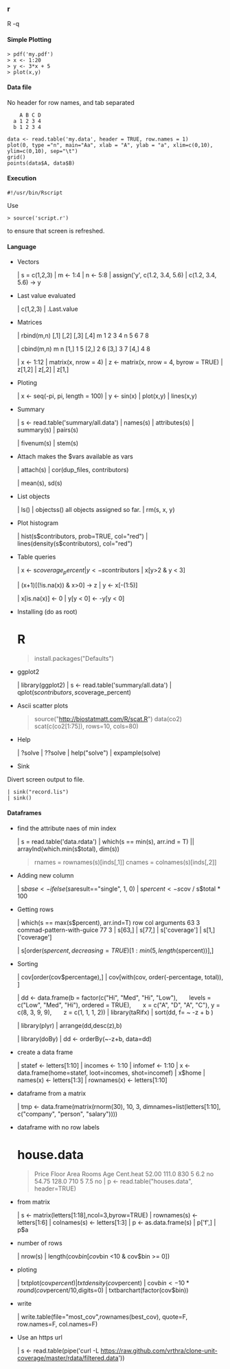### r

  R -q

#### Simple Plotting

    > pdf('my.pdf')
    > x <- 1:20
    > y <- 3*x + 5
    > plot(x,y)

#### Data file

No header for row names, and tab separated

        A B C D
      a 1 2 3 4
      b 1 2 3 4

    data <- read.table('my.data', header = TRUE, row.names = 1)
    plot(0, type ="n", main="Aa", xlab = "A", ylab = "a", xlim=c(0,10), ylim=c(0,10), sep="\t")
    grid()
    points(data$A, data$B)

#### Execution

    #!/usr/bin/Rscript

Use

    > source('script.r')

to ensure that screen is refreshed.

#### Language

- Vectors

    | s = c(1,2,3)
    | m <- 1:4
    | n <- 5:8
    | assign('y', c(1.2, 3.4, 5.6)
    | c(1.2, 3.4, 5.6) -> y

- Last value evaluated

    | c(1,2,3)
    | .Last.value

- Matrices

    | rbind(m,n)
      [,1] [,2] [,3] [,4]
    m    1    2    3    4
    n    5    6    7    8

    | cbind(m,n)
         m n
    [1,] 1 5
    [2,] 2 6
    [3,] 3 7
    [4,] 4 8

    | x <- 1:12
    | matrix(x, nrow = 4)
    | z <- matrix(x, nrow = 4, byrow = TRUE)
    | z[1,2]
    | z[,2]
    | z[1,]

- Ploting

    | x <- seq(-pi, pi, length = 100)
    | y <- sin(x)
    | plot(x,y)
    | lines(x,y)

- Summary

    | s <- read.table('summary/all.data')
    | names(s)
    | attributes(s)
    | summary(s)
    | pairs(s)

    | fivenum(s)
    | stem(s)

- Attach makes the $vars available as vars

    | attach(s)
    | cor(dup_files, contributors)

    | mean(s), sd(s)

- List objects

    | ls()
    | objectss()
    all objects assigned so far.
    | rm(s, x, y)

- Plot histogram

    | hist(s$contributors, prob=TRUE, col="red")
    | lines(density(s$contributors), col="red")


- Table queries

    | x <- s$coverage_percent
    | y <- s$contributors
    | x[y>2 & y < 3]

    | (x+1)[(!is.na(x)) & x>0] -> z
    | y <- x[-(1:5)]

    | x[is.na(x)] <- 0
    | y[y < 0] <- -y[y < 0]

- Installing (do as root)

    # R
    > install.packages("Defaults")

- ggplot2

    | library(ggplot2)
    | s <- read.table('summary/all.data')
    | qplot(s$contributors, s$coverage_percent)

- Ascii scatter plots
    >  source("http://biostatmatt.com/R/scat.R")
    >  data(co2)
    >  scat(c(co2[1:75]), rows=10, cols=80)

- Help

    | ?solve
    | ??solve
    | help("solve")
    | expample(solve)

- Sink

Divert screen output to file.

    | sink("record.lis")
    | sink()

#### Dataframes

- find the attribute naes of min index

    | s = read.table('data.rdata')
    | which(s == min(s), arr.ind = T)
    || arrayInd(which.min(s$total), dim(s))
    > rnames = rownames(s)[inds[,1]]
    > cnames = colnames(s)[inds[,2]]

- Adding new column

    | s$base <- ifelse(s$aresult=="single", 1, 0)
    | s$percent <- s$cov / s$total * 100

- Getting rows

    |  which(s == max(s$percent), arr.ind=T)
                              row col
    arguments                  63   3
    commad-pattern-with-guice  77   3
    | s[63,]
    | s[77,]
    | s['coverage']
    | s[1,]['coverage']

    | s[order(s$percent, decreasing=TRUE)[1:min(5, length(s$percent))],]

- Sorting

    | cov[order(cov$percentage),]
    | cov[with(cov, order(-percentage, total)), ]

    | dd <- data.frame(b = factor(c("Hi", "Med", "Hi", "Low"), 
          levels = c("Low", "Med", "Hi"), ordered = TRUE),
          x = c("A", "D", "A", "C"), y = c(8, 3, 9, 9),
          z = c(1, 1, 1, 2))
    | library(taRifx)
    | sort(dd, f= ~ -z + b )

    | library(plyr)
    | arrange(dd,desc(z),b)

    | library(doBy)
    | dd <- orderBy(~-z+b, data=dd)

- create a data frame

    | statef <- letters[1:10]
    | incomes <- 1:10
    | infomef <- 1:10
    | x <- data.frame(home=statef, loot=incomes, shot=incomef)
    | x$home
    | names(x) <- letters[1:3]
    | rownames(x) <- letters[1:10]

- dataframe from a matrix

    | tmp <- data.frame(matrix(rnorm(30), 10, 3, dimnames=list(letters[1:10], c("company", "person", "salary"))))

- dataframe with no row labels

    # house.data
    > Price    Floor     Area   Rooms     Age  Cent.heat
    > 52.00    111.0      830     5       6.2      no
    > 54.75    128.0      710     5       7.5      no
    | p  <- read.table("houses.data", header=TRUE)

- from matrix

    | s <- matrix(letters[1:18],ncol=3,byrow=TRUE)
    | rownames(s) <- letters[1:6]
    | colnames(s) <- letters[1:3]
    | p <- as.data.frame(s)
    | p['f',]
    | p$a

- number of rows

    | nrow(s)
    | length(cov$bin[cov$bin <10 & cov$bin >= 0])

- ploting

    | txtplot(cov$percent)
    | txtdensity(cov$percent)
    | cov$bin <- 10*round(cov$percent/10,digits=0)
    | txtbarchart(factor(cov$bin))

- write

    | write.table(file="most_cov",rownames(best_cov), quote=F, row.names=F, col.names=F)

- Use an https url

   | s <- read.table(pipe('curl -L https://raw.github.com/vrthra/clone-unit-coverage/master/rdata/filtered.data'))

